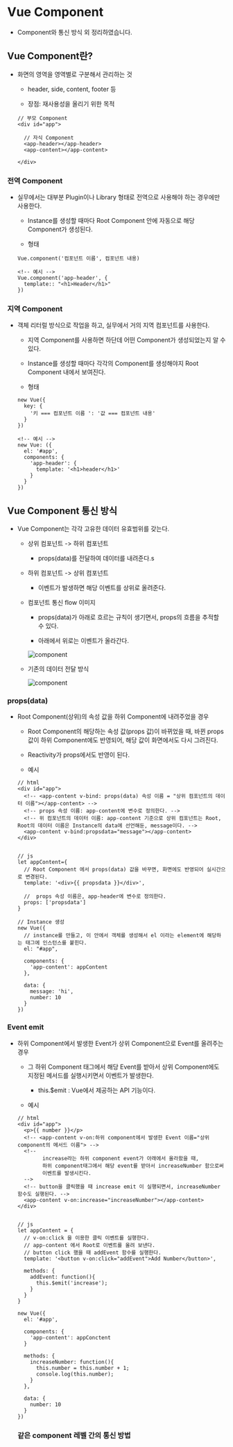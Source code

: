 # Vue Component

- Component와 통신 방식 외 정리하였습니다.

## Vue Component란?

- 화면의 영역을 영역별로 구분해서 관리하는 것

  - header, side, content, footer 등

  - 장점: 재사용성을 올리기 위한 목적 

  ```
  // 부모 Component
  <div id="app">

    // 자식 Component
    <app-header></app-header>
    <app-content></app-content>
    
  </div>
  ```

### 전역 Component

- 실무에서는 대부분 Plugin이나 Library 형태로 전역으로 사용해야 하는 경우에만 사용한다.

  - Instance를 생성할 때마다 Root Component 안에 자동으로 해당 Component가 생성된다.

  - 형태

  ```
  Vue.component('컴포넌트 이름', 컴포넌트 내용) 

  <!-- 예시 -->
  Vue.component('app-header', {
    template:: "<h1>Header</h1>"
  })
  ```

### 지역 Component

- 객체 리터럴 방식으로 작업을 하고, 실무에서 거의 지역 컴포넌트를 사용한다.

  - 지역 Component를 사용하면 하단데 어떤 Component가 생성되었는지 알 수 있다.

  - Instance를 생성할 때마다 각각의 Component를 생성해야지 Root Component 내에서 보여진다.

  - 형태

  ```
  new Vue({
    key: {
      '키 === 컴포넌트 이름 ': '값 === 컴포넌트 내용'
    }
  })

  <!-- 예시 -->
  new Vue: ({
    el: '#app',
    components: {
      'app-header': {
        template: '<h1>header</h1>'
      }
    }
  })
  ```

## Vue Component 통신 방식

- Vue Component는 각각 고유한 데이터 유효범위를 갖는다.

  - 상위 컴포넌트 -> 하위 컴포넌트

    - props(data)를 전달하여 데이터를 내려준다.s

  - 하위 컴포넌트 -> 상위 컴포넌트

    - 이벤트가 발생하면 해당 이벤트를 상위로 올려준다.

  - 컴포넌트 통신 flow 이미지

    - props(data)가 아래로 흐르는 규칙이 생기면서, props의 흐름을 추적할 수 있다.

    - 아래에서 위로는 이벤트가 올라간다.

    ![component](../image/vuecomponent.png)

  - 기존의 데이터 전달 방식

    ![component](../image/nvg.png)

### props(data)

- Root Component(상위)의 속성 값을 하위 Component에 내려주었을 경우

  - Root Component의 해당하는 속성 값(props 값)이 바뀌었을 때, 바뀐 props 값이 하위 Component에도 반영되어, 해당 값이 화면에서도 다시 그려진다.

   - Reactivity가 props에서도 반영이 된다.

  - 예시

  ```
  // html
  <div id="app">
    <!-- <app-content v-bind: props(data) 속성 이름 = "상위 컴포넌트의 데이터 이름"></app-content> -->
    <!-- props 속성 이름: app-content에 변수로 정의한다. -->
    <!-- 위 컴포넌트의 데이터 이름: app-content 기준으로 상위 컴포넌트는 Root, Root의 데이터 이름은 Instance의 data에 선언해둔, message이다. -->
    <app-content v-bind:propsdata="message"></app-content>
  </div>


  // js
  let appContent={
    // Root Component 에서 props(data) 값을 바꾸면, 화면에도 반영되어 실시간으로 변경된다.
    template: '<div>{{ propsdata }}</div>',

    //  props 속성 이름은, app-header에 변수로 정의한다.
    props: ['propsdata']
  }

  // Instance 생성
  new Vue({
    // instance를 만들고, 이 안에서 객체를 생성해서 el 이라는 element에 해당하는 태그에 인스턴스를 붙힌다.
    el: "#app",

    components: {
      'app-content': appContent
    },

    data: {
      message: 'hi',
      number: 10
    }
  })
  ```

### Event emit

- 하위 Component에서 발생한 Event가 상위 Component으로 Event를 올려주는 경우

  - 그 하위 Component 태그에서 해당 Event를 받아서 상위 Component에도 지정된 메서드를 실행시키면서 이벤트가 발생한다.

    - this.$emit : Vue에서 제공하는 API 기능이다.
  
  - 예시

  ```
  // html
  <div id="app">
    <p>{{ number }}</p>
    <!-- <app-content v-on:하위 component에서 발생한 Event 이름="상위 component의 메서드 이름"> -->
    <!-- 
          increase라는 하위 component event가 아래에서 올라왔을 때, 
          하위 component태그에서 해당 event를 받아서 increaseNumber 함으로써 
          이벤트를 발생시킨다. 
    -->
    <!-- button을 클릭했을 때 increase emit 이 실행되면서, increaseNumber 함수도 실행된다. -->
    <app-content v-on:increase="increaseNumber"></app-content>
  </div>


  // js
  let appContent = {
    // v-on:click 을 이용한 클릭 이벤트를 실행한다.
    // app-content 에서 Root로 이벤트를 올려 보낸다.
    // button click 했을 때 addEvent 함수를 실행한다.
    template: '<button v-on:click="addEvent">Add Number</button>',

    methods: {
      addEvent: function(){
        this.$emit('increase');
      }
    }
  }

  new Vue({
    el: '#app',

    components: {
      'app-content': appConctent
    }

    methods: {
      increaseNumber: function(){
        this.number = this.number + 1;
        console.log(this.number);
      }
    },

    data: {
      number: 10
    }
  })
  ``` 

  ### 같은 component 레벨 간의 통신 방법
